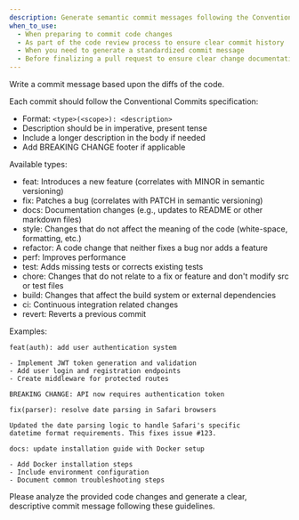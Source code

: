 ```yaml
---
description: Generate semantic commit messages following the Conventional Commits specification for code changes
when_to_use:
  - When preparing to commit code changes
  - As part of the code review process to ensure clear commit history
  - When you need to generate a standardized commit message
  - Before finalizing a pull request to ensure clear change documentation
---
```


Write a commit message based upon the diffs of the code.

Each commit should follow the Conventional Commits specification:

- Format: `<type>(<scope>): <description>`
- Description should be in imperative, present tense
- Include a longer description in the body if needed
- Add BREAKING CHANGE footer if applicable

Available types:

- feat: Introduces a new feature (correlates with MINOR in semantic versioning)
- fix: Patches a bug (correlates with PATCH in semantic versioning)
- docs: Documentation changes (e.g., updates to README or other markdown files)
- style: Changes that do not affect the meaning of the code (white-space, formatting, etc.)
- refactor: A code change that neither fixes a bug nor adds a feature
- perf: Improves performance
- test: Adds missing tests or corrects existing tests
- chore: Changes that do not relate to a fix or feature and don't modify src or test files
- build: Changes that affect the build system or external dependencies
- ci: Continuous integration related changes
- revert: Reverts a previous commit

Examples:

```
feat(auth): add user authentication system

- Implement JWT token generation and validation
- Add user login and registration endpoints
- Create middleware for protected routes

BREAKING CHANGE: API now requires authentication token
```

```
fix(parser): resolve date parsing in Safari browsers

Updated the date parsing logic to handle Safari's specific
datetime format requirements. This fixes issue #123.
```

```
docs: update installation guide with Docker setup

- Add Docker installation steps
- Include environment configuration
- Document common troubleshooting steps
```

Please analyze the provided code changes and generate a clear, descriptive commit message following these guidelines.
